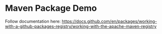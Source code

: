 # Maven Package Demo

Follow documentation here: <https://docs.github.com/en/packages/working-with-a-github-packages-registry/working-with-the-apache-maven-registry>


